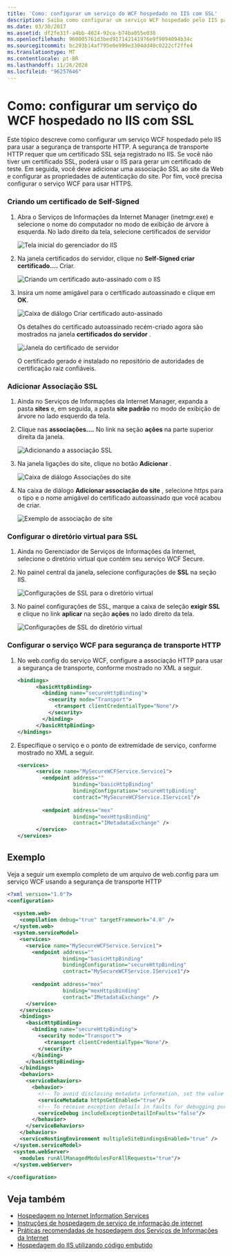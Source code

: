 ```yaml
---
title: 'Como: configurar um serviço do WCF hospedado no IIS com SSL'
description: Saiba como configurar um serviço WCF hospedado pelo IIS para usar a segurança de transporte HTTP, que requer um certificado registrado no IIS.
ms.date: 03/30/2017
ms.assetid: df2fe31f-a4bb-4024-92ca-b74ba055e038
ms.openlocfilehash: 960005761d3bed917142141976e9f9094094b34c
ms.sourcegitcommit: bc293b14af795e0e999e3304dd40c0222cf2ffe4
ms.translationtype: MT
ms.contentlocale: pt-BR
ms.lasthandoff: 11/26/2020
ms.locfileid: "96257646"
---
```

# <a name="how-to-configure-an-iis-hosted-wcf-service-with-ssl"></a>Como: configurar um serviço do WCF hospedado no IIS com SSL

Este tópico descreve como configurar um serviço WCF hospedado pelo IIS para usar a segurança de transporte HTTP. A segurança de transporte HTTP requer que um certificado SSL seja registrado no IIS. Se você não tiver um certificado SSL, poderá usar o IIS para gerar um certificado de teste. Em seguida, você deve adicionar uma associação SSL ao site da Web e configurar as propriedades de autenticação do site. Por fim, você precisa configurar o serviço WCF para usar HTTPS.  
  
### <a name="creating-a-self-signed-certificate"></a>Criando um certificado de Self-Signed  
  
1. Abra o Serviços de Informações da Internet Manager (inetmgr.exe) e selecione o nome do computador no modo de exibição de árvore à esquerda. No lado direito da tela, selecione certificados de servidor  
  
     ![Tela inicial do gerenciador do IIS](media/mg-inetmgrhome.jpg "mg_INetMgrHome")  
  
2. Na janela certificados do servidor, clique no **Self-Signed criar certificado....** Criar.  
  
     ![Criando um certificado auto&#45;assinado com o IIS](media/mg-createselfsignedcert.jpg "mg_CreateSelfSignedCert")  
  
3. Insira um nome amigável para o certificado autoassinado e clique em **OK**.  
  
     ![Caixa de diálogo Criar certificado auto&#45;assinado](media/mg-mycert.jpg "mg_MyCert")  
  
     Os detalhes do certificado autoassinado recém-criado agora são mostrados na janela **certificados do servidor** .  
  
     ![Janela do certificado de servidor](media/mg-servercertificatewindow.jpg "mg_ServerCertificateWindow")  
  
     O certificado gerado é instalado no repositório de autoridades de certificação raiz confiáveis.  
  
### <a name="add-ssl-binding"></a>Adicionar Associação SSL  
  
1. Ainda no Serviços de Informações da Internet Manager, expanda a pasta **sites** e, em seguida, a pasta **site padrão** no modo de exibição de árvore no lado esquerdo da tela.  
  
2. Clique nas **associações....** No link na seção **ações** na parte superior direita da janela.  
  
     ![Adicionando a associação SSL](media/mg-addsslbinding.jpg "mg_AddSSLBinding")  
  
3. Na janela ligações do site, clique no botão **Adicionar** .  
  
     ![Caixa de diálogo Associações do site](media/mg-sitebindingsdialog.jpg "mg_SiteBindingsDialog")  
  
4. Na caixa de diálogo **Adicionar associação do site** , selecione https para o tipo e o nome amigável do certificado autoassinado que você acabou de criar.  
  
     ![Exemplo de associação de site](media/mg-mycertbinding.jpg "mg_MyCertBinding")  
  
### <a name="configure-virtual-directory-for-ssl"></a>Configurar o diretório virtual para SSL  
  
1. Ainda no Gerenciador de Serviços de Informações da Internet, selecione o diretório virtual que contém seu serviço WCF Secure.  
  
2. No painel central da janela, selecione configurações de **SSL** na seção IIS.  
  
     ![Configurações de SSL para o diretório virtual](media/mg-sslsettingsforvdir.jpg "mg_SSLSettingsForVDir")  
  
3. No painel configurações de SSL, marque a caixa de seleção **exigir SSL** e clique no link **aplicar** na seção **ações** no lado direito da tela.  
  
     ![Configurações de SSL do diretório virtual](media/mg-vdirsslsettings.JPG "mg_VDirSSLSettings")  
  
### <a name="configure-wcf-service-for-http-transport-security"></a>Configurar o serviço WCF para segurança de transporte HTTP  
  
1. No web.config do serviço WCF, configure a associação HTTP para usar a segurança de transporte, conforme mostrado no XML a seguir.  
  
    ```xml  
    <bindings>  
          <basicHttpBinding>  
            <binding name="secureHttpBinding">  
              <security mode="Transport">  
                <transport clientCredentialType="None"/>  
              </security>  
            </binding>  
          </basicHttpBinding>  
    </bindings>  
    ```  
  
2. Especifique o serviço e o ponto de extremidade de serviço, conforme mostrado no XML a seguir.  
  
    ```xml  
    <services>  
          <service name="MySecureWCFService.Service1">  
            <endpoint address=""  
                      binding="basicHttpBinding"  
                      bindingConfiguration="secureHttpBinding"  
                      contract="MySecureWCFService.IService1"/>  
  
            <endpoint address="mex"  
                      binding="mexHttpsBinding"  
                      contract="IMetadataExchange" />  
          </service>  
    </services>  
    ```  
  
## <a name="example"></a>Exemplo  

 Veja a seguir um exemplo completo de um arquivo de web.config para um serviço WCF usando a segurança de transporte HTTP  
  
```xml  
<?xml version="1.0"?>  
<configuration>  
  
  <system.web>  
    <compilation debug="true" targetFramework="4.0" />  
  </system.web>  
  <system.serviceModel>  
    <services>  
      <service name="MySecureWCFService.Service1">  
        <endpoint address=""  
                  binding="basicHttpBinding"  
                  bindingConfiguration="secureHttpBinding"  
                  contract="MySecureWCFService.IService1"/>  
  
        <endpoint address="mex"  
                  binding="mexHttpsBinding"  
                  contract="IMetadataExchange" />  
      </service>  
    </services>  
    <bindings>  
      <basicHttpBinding>  
        <binding name="secureHttpBinding">  
          <security mode="Transport">  
            <transport clientCredentialType="None"/>  
          </security>  
        </binding>  
      </basicHttpBinding>  
    </bindings>  
    <behaviors>  
      <serviceBehaviors>  
        <behavior>  
          <!-- To avoid disclosing metadata information, set the value below to false and remove the metadata endpoint above before deployment -->  
          <serviceMetadata httpsGetEnabled="true"/>  
          <!-- To receive exception details in faults for debugging purposes, set the value below to true.  Set to false before deployment to avoid disclosing exception information -->  
          <serviceDebug includeExceptionDetailInFaults="false"/>  
        </behavior>  
      </serviceBehaviors>  
    </behaviors>  
    <serviceHostingEnvironment multipleSiteBindingsEnabled="true" />  
  </system.serviceModel>  
  <system.webServer>  
    <modules runAllManagedModulesForAllRequests="true"/>  
  </system.webServer>  
  
</configuration>  
```  
  
## <a name="see-also"></a>Veja também

- [Hospedagem no Internet Information Services](hosting-in-internet-information-services.md)
- [Instruções de hospedagem de serviço de informação de internet](../samples/internet-information-service-hosting-instructions.md)
- [Práticas recomendadas de hospedagem dos Serviços de Informações da Internet](internet-information-services-hosting-best-practices.md)
- [Hospedagem do IIS utilizando código embutido](../samples/iis-hosting-using-inline-code.md)
